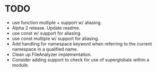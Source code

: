 # TODO

- use function multiple + support w/ aliasing.
- Alpha 2 release. Update readme.
- use const w/ support for aliasing.
- use const multiple w/ support for aliasing.
- Add handling for namespace keyword when referring to the current namespace in a qualified name.
- Clean up FileAnalyzer implementation.
- Consider adding support to check for use of superglobals within a module.